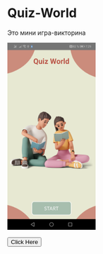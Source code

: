 # Quiz-World
Это мини игра-викторина

<img src="https://github.com/0adik0/Quiz-World/blob/main/img.png" width="200">

<button onclick="window.location.href = 'https://w3docs.com';">Click Here</button>
